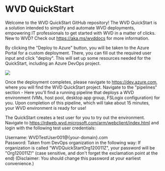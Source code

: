 # WVD QuickStart

Welcome to the WVD QuickStart GitHub repository! The WVD QuickStart is a solution intended to simplify and automate WVD deployments, empowering IT professionals to get started with WVD in a matter of clicks. New to WVD? Check out https://aka.ms/wvddocs for more information. 

By clicking the "Deploy to Azure" button, you will be taken to the Azure Portal for a custom deployment. There, you can fill out the required user input and click "deploy". This will set up some resources needed for the QuickStart, including an Azure DevOps project.

<a href="https://portal.azure.com/#create/Microsoft.Template/uri/https%3A%2F%2Fraw.githubusercontent.com%2FMyRockyroad%2Fwvd-image-build-quickstart%2Fmaster%2Fdeploy.json" target="_blank">
    <img src="https://aka.ms/deploytoazurebutton"/>
</a><br>


Once the deployment completes, please navigate to https://dev.azure.com, where you will find the WVD QuickStart project. Navigate to the "pipelines" section - Here you'll find a running pipeline that deploys a WVD environment (VMs, host pool, desktop app group, FSLogix configuration) for you. Upon completion of this pipeline, which will take about 15 minutes, your WVD environment is ready for use!

The QuickStart creates a test user for you to try out the environment. Navigate to https://rdweb.wvd.microsoft.com/arm/webclient/index.html and login with the following test user credentials:

Username: WVDTestUser001@{your-domain}.com <br>
Password: Taken from DevOps organization in the following way: If organization is called "WVDQuickStartOrg120011Z", your password will be "Org120011Z!" (case sensitive, and don't forget the exclamation point at the end) 
(Disclaimer: You should change this password at your earliest convenience.)



